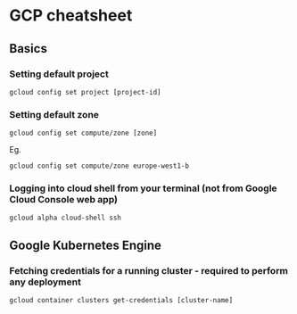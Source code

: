 # GCP cheatsheet

## Basics

### Setting default project
```
gcloud config set project [project-id]
```

### Setting default zone

```
gcloud config set compute/zone [zone]
```

Eg.
```
gcloud config set compute/zone europe-west1-b
```

### Logging into cloud shell from your terminal (not from Google Cloud Console web app)
```
gcloud alpha cloud-shell ssh
```

## Google Kubernetes Engine

### Fetching credentials for a running cluster - required to perform any deployment

```
gcloud container clusters get-credentials [cluster-name]
```